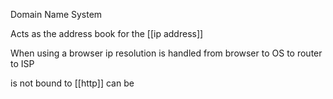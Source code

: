 Domain Name System

Acts as the address book for the [[ip address]]

When using a browser ip resolution is handled from browser to OS to router to ISP

is not bound to [[http]] can be 
